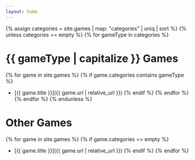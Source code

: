 ```yaml
---
layout: home
---
```


{% assign categories = site.games | map: "categories" | uniq | sort %}
{% unless categories == empty %}
{% for gameType in categories %}
# {{ gameType | capitalize }} Games
  {% for game in site.games %}
    {% if game.categories contains gameType %}
  - [{{ game.title }}]({{ game.url | relative_url }})
    {% endif %}
  {% endfor %}
{% endfor %}
{% endunless %}

# Other Games
{% for game in site.games %}
  {% if game.categories == empty %}
  - [{{ game.title }}]({{ game.url | relative_url }})
  {% endif %}
{% endfor %}
